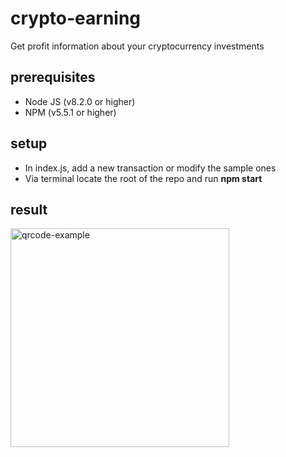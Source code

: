 # crypto-earning
Get profit information about your cryptocurrency investments

## prerequisites
- Node JS (v8.2.0 or higher) 
- NPM (v5.5.1 or higher)

## setup
- In index.js, add a new transaction or modify the sample ones
- Via terminal locate the root of the repo and run **npm start**

## result
<img width="350" alt="qrcode-example" src="https://user-images.githubusercontent.com/4924744/33527291-4a48fecc-d835-11e7-9752-b6d2aaaffaba.png">

